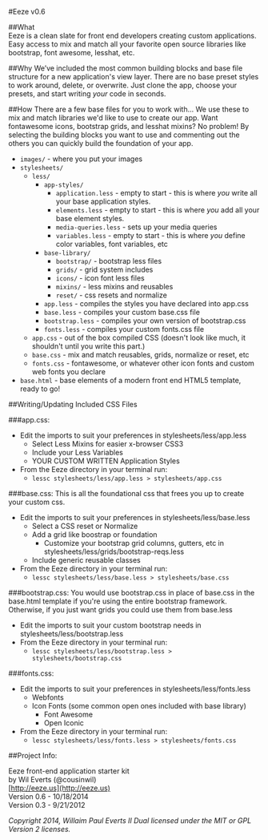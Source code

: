#Eeze v0.6

##What  
Eeze is a clean slate for front end developers creating custom applications. Easy access to mix and match all your favorite open source libraries like bootstrap, font awesome, lesshat, etc.


##Why
We’ve included the most common building blocks and base file structure for a new application's view layer. There are no base preset styles to work around, delete, or overwrite. Just clone the app, choose your presets, and start writing *your* code in seconds.


##How
There are a few base files for you to work with... We use these to mix and match libraries we'd like to use to create our app. Want fontawesome icons, bootstrap grids, and lesshat mixins? No problem! By selecting the building blocks you want to use and commenting out the others you can quickly build the foundation of your app.

* `images/` - where you put your images
* `stylesheets/`
  * `less/`
    * `app-styles/`
      * `application.less` - empty to start - this is where *you* write all your base application styles.
      * `elements.less` - empty to start - this is where *you* add all your base element styles.
      * `media-queries.less` - sets up your media queries
      * `variables.less` - empty to start - this is where *you* define color variables, font variables, etc
    * `base-library/`
      * `bootstrap/` - bootstrap less files
      * `grids/` - grid system includes
      * `icons/` - icon font less files
      * `mixins/` - less mixins and reusables
      * `reset/` - css resets and normalize
    * `app.less` - compiles the styles you have declared into app.css
    * `base.less` - compiles your custom base.css file
    * `bootstrap.less` - compiles your own version of bootstrap.css
    * `fonts.less` - compiles your custom fonts.css file
  * `app.css` - out of the box compiled CSS (doesn't look like much, it shouldn't until you write this part.)
  * `base.css` - mix and match reusables, grids, normalize or reset, etc 
  * `fonts.css` - fontawesome, or whatever other icon fonts and custom web fonts you declare
* `base.html` - base elements of a modern front end HTML5 template, ready to go!


##Writing/Updating Included CSS Files

###app.css: 
  * Edit the imports to suit your preferences in stylesheets/less/app.less
    * Select Less Mixins for easier x-browser CSS3
    * Include your Less Variables
    * YOUR CUSTOM WRITTEN Application Styles
  * From the Eeze directory in your terminal run: 
    * `lessc stylesheets/less/app.less > stylesheets/app.css`

###base.css:
This is all the foundational css that frees you up to create your custom css.

  * Edit the imports to suit your preferences in stylesheets/less/base.less
    * Select a CSS reset or Normalize
    * Add a grid like boostrap or foundation
      * Customize your bootstrap grid columns, gutters, etc in stylesheets/less/grids/bootstrap-reqs.less
    * Include generic reusable classes
  * From the Eeze directory in your terminal run: 
    * `lessc stylesheets/less/base.less > stylesheets/base.css`

###bootstrap.css:
You would use bootstrap.css in place of base.css in the base.html template if you're using the entire bootstrap framework. Otherwise, if you just want grids you could use them from base.less

  * Edit the imports to suit your custom bootstrap needs in stylesheets/less/bootstrap.less
  * From the Eeze directory in your terminal run: 
    * `lessc stylesheets/less/bootstrap.less > stylesheets/bootstrap.css`

###fonts.css:
  * Edit the imports to suit your preferences in stylesheets/less/fonts.less
    * Webfonts
    * Icon Fonts (some common open ones included with base library)
      * Font Awesome
      * Open Iconic 
  * From the Eeze directory in your terminal run: 
    * `lessc stylesheets/less/fonts.less > stylesheets/fonts.css`


##Project Info:

Eeze front-end application starter kit   
by Wil Everts (@cousinwil)  
[http://eeze.us](http://eeze.us)  
Version 0.6 - 10/18/2014  
Version 0.3 - 9/21/2012  

_Copyright 2014, Willaim Paul Everts II
Dual licensed under the MIT or GPL Version 2 licenses._

